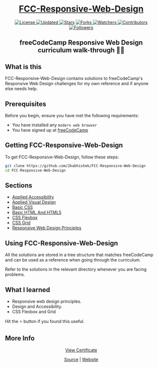 <div align = "center">

<h1><a href="https://2kabhishek.github.io/FCC-Responsive-Web-Design">FCC-Responsive-Web-Design</a></h1>

<a href="https://github.com/2KAbhishek/FCC-Responsive-Web-Design/blob/master/LICENSE">
<img alt="License" src="https://img.shields.io/github/license/2kabhishek/FCC-Responsive-Web-Design?style=plastic&color=white&label=License"> </a>

<a href="https://github.com/2KAbhishek/FCC-Responsive-Web-Design/pulse">
<img alt="Updated" src="https://img.shields.io/github/last-commit/2kabhishek/FCC-Responsive-Web-Design?style=plastic&color=e30724&label=Updated"> </a>

<a href="https://github.com/2KAbhishek/FCC-Responsive-Web-Design/stargazers">
<img alt="Stars" src="https://img.shields.io/github/stars/2kabhishek/FCC-Responsive-Web-Design?style=plastic&color=00d451&label=Stars"></a>

<a href="https://github.com/2KAbhishek/FCC-Responsive-Web-Design/network/members">
<img alt="Forks" src="https://img.shields.io/github/forks/2kabhishek/FCC-Responsive-Web-Design?style=plastic&color=1688f0&label=Forks"> </a>

<a href="https://github.com/2KAbhishek/FCC-Responsive-Web-Design/watchers">
<img alt="Watchers" src="https://img.shields.io/github/watchers/2kabhishek/FCC-Responsive-Web-Design?style=plastic&color=ff5500&label=Watchers"> </a>

<a href="https://github.com/2KAbhishek/FCC-Responsive-Web-Design/graphs/contributors">
<img alt="Contributors" src="https://img.shields.io/github/contributors/2kabhishek/FCC-Responsive-Web-Design?style=plastic&color=f0f&label=Contributors"> </a>

<a href="https://github.com/2KAbhishek?tab=followers">
<img alt="Followers" src="https://img.shields.io/github/followers/2kabhishek?color=222&style=plastic&label=Followers"> </a>

<h2>freeCodeCamp Responsive Web Design curriculum walk-through 👣🌐</h2>

</div>

## What is this

FCC-Responsive-Web-Design contains solutions to freeCodeCamp's Responsive Web Design challenges for my own reference and if anyone else needs help.

## Prerequisites

Before you begin, ensure you have met the following requirements:

- You have installed any `modern web browser`
- You have signed up at [freeCodeCamp](https://freeCodeCamp.org)

## Getting FCC-Responsive-Web-Design

To get FCC-Responsive-Web-Design, follow these steps:

```bash
git clone https://github.com/2kabhishek/FCC-Responsive-Web-Design
cd FCC-Responsive-Web-Design
```

## Sections

- [Applied Accessibility](./Applied-Accessibility)
- [Applied Visual Design](./Applied-Visual-Design)
- [Basic CSS](./Basic-CSS)
- [Basic HTML And HTML5](./Basic-HTML-And-HTML5)
- [CSS Flexbox](./CSS-Flexbox)
- [CSS Grid](./CSS-Grid)
- [Responsive Web Design Principles](./Responsive-Web-Design-Principles)

## Using FCC-Responsive-Web-Design

All the solutions are stored in a tree structure that matches freeCodeCamp and can be used as a reference when going through the curriculum.

Refer to the solutions in the relevant directory whenever you are facing problems.

## What I learned

- Responsive web design principles.
- Design and Accessibility.
- CSS Flexbox and Grid

Hit the ⭐ button if you found this useful.

## More Info

<div align="center">

<a href="https://www.freecodecamp.org/certification/2kabhishek/responsive-web-design">View Certificate</a>

<a href="https://github.com/2KAbhishek/FCC-Responsive-Web-Design">Source</a> |
<a href="https://2kabhishek.github.io/FCC-Responsive-Web-Design">Website</a>

</div>
